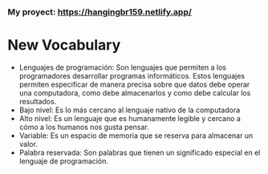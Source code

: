 ### My proyect: https://hangingbr159.netlify.app/
# New Vocabulary
* Lenguajes de programación: Son lenguajes que permiten a los programadores desarrollar programas informáticos. Estos lenguajes permiten especificar de manera precisa sobre que datos debe operar una computadora, como debe almacenarlos y como debe calcular los resultados.
* Bajo nivel: Es lo más cercano al lenguaje nativo de la computadora
* Alto nivel: Es un lenguaje que es humanamente legible y cercano a cómo a los humanos nos gusta pensar.
* Variable: Es un espacio de memoria que se reserva para almacenar un valor.
* Palabra reservada: Son palabras que tienen un significado especial en el lenguaje de programación.
